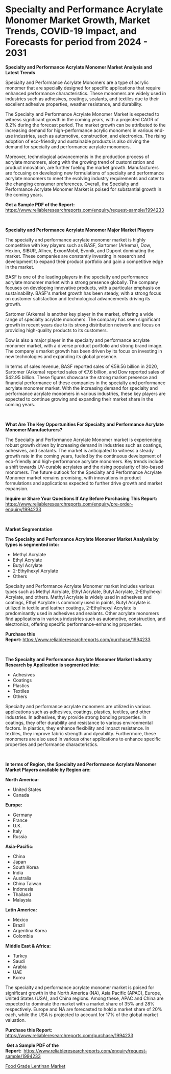 <p><h1>Specialty and Performance Acrylate Monomer Market Growth, Market Trends, COVID-19 Impact, and Forecasts for period from 2024 - 2031</h1></p><p><strong>Specialty and Performance Acrylate Monomer Market Analysis and Latest Trends</strong></p>
<p><p>Specialty and Performance Acrylate Monomers are a type of acrylic monomer that are specially designed for specific applications that require enhanced performance characteristics. These monomers are widely used in industries such as adhesives, coatings, sealants, and textiles due to their excellent adhesive properties, weather resistance, and durability.</p><p>The Specialty and Performance Acrylate Monomer Market is expected to witness significant growth in the coming years, with a projected CAGR of 8.2% during the forecast period. The market growth can be attributed to the increasing demand for high-performance acrylic monomers in various end-use industries, such as automotive, construction, and electronics. The rising adoption of eco-friendly and sustainable products is also driving the demand for specialty and performance acrylate monomers.</p><p>Moreover, technological advancements in the production process of acrylate monomers, along with the growing trend of customization and product innovation, are further fueling the market growth. Manufacturers are focusing on developing new formulations of specialty and performance acrylate monomers to meet the evolving industry requirements and cater to the changing consumer preferences. Overall, the Specialty and Performance Acrylate Monomer Market is poised for substantial growth in the coming years.</p></p>
<p><strong>Get a Sample PDF of the Report:&nbsp;</strong> <a href="https://www.reliableresearchreports.com/enquiry/request-sample/1994233">https://www.reliableresearchreports.com/enquiry/request-sample/1994233</a></p>
<p>&nbsp;</p>
<p><strong>Specialty and Performance Acrylate Monomer Major Market Players</strong></p>
<p><p>The specialty and performance acrylate monomer market is highly competitive with key players such as BASF, Sartomer (Arkema), Dow, Hexion, SIBUR, Allnex, ExxonMobil, Evonik, and Dupont dominating the market. These companies are constantly investing in research and development to expand their product portfolio and gain a competitive edge in the market.</p><p>BASF is one of the leading players in the specialty and performance acrylate monomer market with a strong presence globally. The company focuses on developing innovative products, with a particular emphasis on sustainability. BASF's market growth has been steady, with a strong focus on customer satisfaction and technological advancements driving its growth.</p><p>Sartomer (Arkema) is another key player in the market, offering a wide range of specialty acrylate monomers. The company has seen significant growth in recent years due to its strong distribution network and focus on providing high-quality products to its customers.</p><p>Dow is also a major player in the specialty and performance acrylate monomer market, with a diverse product portfolio and strong brand image. The company's market growth has been driven by its focus on investing in new technologies and expanding its global presence.</p><p>In terms of sales revenue, BASF reported sales of €59.56 billion in 2020, Sartomer (Arkema) reported sales of €7.6 billion, and Dow reported sales of $42.95 billion. These figures showcase the strong market presence and financial performance of these companies in the specialty and performance acrylate monomer market. With the increasing demand for specialty and performance acrylate monomers in various industries, these key players are expected to continue growing and expanding their market share in the coming years.</p></p>
<p>&nbsp;</p>
<p><strong>What Are The Key Opportunities For Specialty and Performance Acrylate Monomer Manufacturers?</strong></p>
<p><p>The Specialty and Performance Acrylate Monomer market is experiencing robust growth driven by increasing demand in industries such as coatings, adhesives, and sealants. The market is anticipated to witness a steady growth rate in the coming years, fueled by the continuous development of eco-friendly and high-performance acrylate monomers. Key trends include a shift towards UV-curable acrylates and the rising popularity of bio-based monomers. The future outlook for the Specialty and Performance Acrylate Monomer market remains promising, with innovations in product formulations and applications expected to further drive growth and market expansion.</p></p>
<p><strong>Inquire or Share Your Questions If Any Before Purchasing This Report:</strong> <a href="https://www.reliableresearchreports.com/enquiry/pre-order-enquiry/1994233">https://www.reliableresearchreports.com/enquiry/pre-order-enquiry/1994233</a></p>
<p>&nbsp;</p>
<p><strong>Market Segmentation</strong></p>
<p><strong>The Specialty and Performance Acrylate Monomer Market Analysis by types is segmented into:</strong></p>
<p><ul><li>Methyl Acrylate</li><li>Ethyl Acrylate</li><li>Butyl Acrylate</li><li>2-Ethylhexyl Acrylate</li><li>Others</li></ul></p>
<p><p>Specialty and Performance Acrylate Monomer market includes various types such as Methyl Acrylate, Ethyl Acrylate, Butyl Acrylate, 2-Ethylhexyl Acrylate, and others. Methyl Acrylate is widely used in adhesives and coatings, Ethyl Acrylate is commonly used in paints, Butyl Acrylate is utilized in textile and leather coatings, 2-Ethylhexyl Acrylate is predominantly used in adhesives and sealants. Other acrylate monomers find applications in various industries such as automotive, construction, and electronics, offering specific performance-enhancing properties.</p></p>
<p><strong>Purchase this Report:&nbsp;</strong><a href="https://www.reliableresearchreports.com/purchase/1994233">https://www.reliableresearchreports.com/purchase/1994233</a></p>
<p>&nbsp;</p>
<p><strong>The Specialty and Performance Acrylate Monomer Market Industry Research by Application is segmented into:</strong></p>
<p><ul><li>Adhesives</li><li>Coatings</li><li>Plastics</li><li>Textiles</li><li>Others</li></ul></p>
<p><p>Specialty and performance acrylate monomers are utilized in various applications such as adhesives, coatings, plastics, textiles, and other industries. In adhesives, they provide strong bonding properties. In coatings, they offer durability and resistance to various environmental factors. In plastics, they enhance flexibility and impact resistance. In textiles, they improve fabric strength and dyeability. Furthermore, these monomers are also used in various other applications to enhance specific properties and performance characteristics.</p></p>
<p>&nbsp;</p>
<p><strong>In terms of Region, the Specialty and Performance Acrylate Monomer Market Players available by Region are:</strong></p>
<p>
    <p> <strong> North America: </strong>
        <ul>
            <li>United States</li>
            <li>Canada</li>
        </ul>
        </p> 
    <p> <strong> Europe: </strong>
        <ul>
            <li>Germany</li>
            <li>France</li>
            <li>U.K.</li>
            <li>Italy</li>
            <li>Russia</li>
        </ul>
        </p> 
    <p> <strong> Asia-Pacific: </strong>
        <ul>
            <li>China</li>
            <li>Japan</li>
            <li>South Korea</li>
            <li>India</li>
            <li>Australia</li>
            <li>China Taiwan</li>
            <li>Indonesia</li>
            <li>Thailand</li>
            <li>Malaysia</li>
        </ul>
        </p> 
    <p> <strong> Latin America: </strong>
        <ul>
            <li>Mexico</li>
            <li>Brazil</li>
            <li>Argentina Korea</li>
            <li>Colombia</li>
        </ul>
        </p> 
    <p> <strong> Middle East & Africa: </strong>
        <ul>
            <li>Turkey</li>
            <li>Saudi</li>
            <li>Arabia</li>
            <li>UAE</li>
            <li>Korea</li>
        </ul>
    </p>
    </p>
<p><p>The specialty and performance acrylate monomer market is poised for significant growth in the North America (NA), Asia Pacific (APAC), Europe, United States (USA), and China regions. Among these, APAC and China are expected to dominate the market with a market share of 35% and 28% respectively. Europe and NA are forecasted to hold a market share of 20% each, while the USA is projected to account for 17% of the global market valuation.</p></p>
<p><strong>Purchase this Report: </strong><a href="https://www.reliableresearchreports.com/purchase/1994233">https://www.reliableresearchreports.com/purchase/1994233</a></p>
<p>&nbsp;<strong>Get a Sample PDF of the Report:&nbsp;&nbsp;</strong><a href="https://www.reliableresearchreports.com/enquiry/request-sample/1994233">https://www.reliableresearchreports.com/enquiry/request-sample/1994233</a></p>
<p><strong></strong></p>
<p><p><a href="https://github.com/ashepherd82/Market-Research-Report-List-3/blob/main/food-grade-lentinan-market.md">Food Grade Lentinan Market</a></p></p>